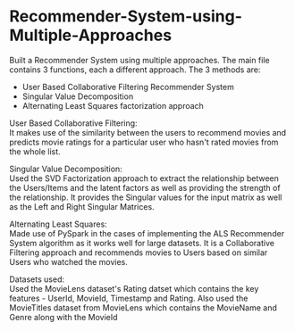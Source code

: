 # Recommender-System-using-Multiple-Approaches

Built a Recommender System using multiple approaches.
The main file contains 3 functions, each a different approach. The 3 methods are:

- User Based Collaborative Filtering Recommender System 
- Singular Value Decomposition
- Alternating Least Squares factorization approach


User Based Collaborative Filtering: <br/>
It makes use of the similarity between the users to recommend movies and predicts movie ratings for a particular user who hasn't rated movies from the whole list.


Singular Value Decomposition:<br/>
Used the SVD Factorization approach to extract the relationship between the Users/Items and the latent factors as well as providing the strength of the relationship.
It provides the Singular values for the input matrix as well as the Left and Right Singular Matrices.


Alternating Least Squares:<br/>
Made use of PySpark in the cases of implementing the ALS Recommender System algorithm as it works well for large datasets.
It is a Collaborative Filtering approach and recommends movies to Users based on similar Users who watched the movies.


Datasets used:<br/>
Used the MovieLens dataset's Rating datset which contains the key features - UserId, MovieId, Timestamp and Rating.
Also used the MovieTitles dataset from MovieLens which contains the MovieName and Genre along with the MovieId
